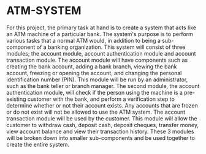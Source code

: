 # ATM-SYSTEM
For this project, the primary task at hand is to create a system that acts like an ATM machine of a particular bank. The system's purpose is to perform various tasks that a normal ATM would, in addition to being a sub-component of a banking organization. This system will consist of three modules; the account module, account authentication module and account transaction module. The account module will have components such as creating the bank account, adding a bank branch, viewing the bank account, freezing or opening the account, and changing the personal identification number (PIN). This module will be run by an administrator, such as the bank teller or branch manager. The second module, the account authentication module, will check if the person using the machine is a pre-existing customer with the bank, and perform a verification step to determine whether or not their account exists. Any accounts that are frozen or do not exist will not be allowed to use the ATM system. The account transaction module will be used by the customer. This module will allow the customer to withdraw cash, deposit cash, deposit cheques, transfer money, view account balance and view their transaction history. These 3 modules will be broken down into smaller sub-components and be used together to create the entire system.
